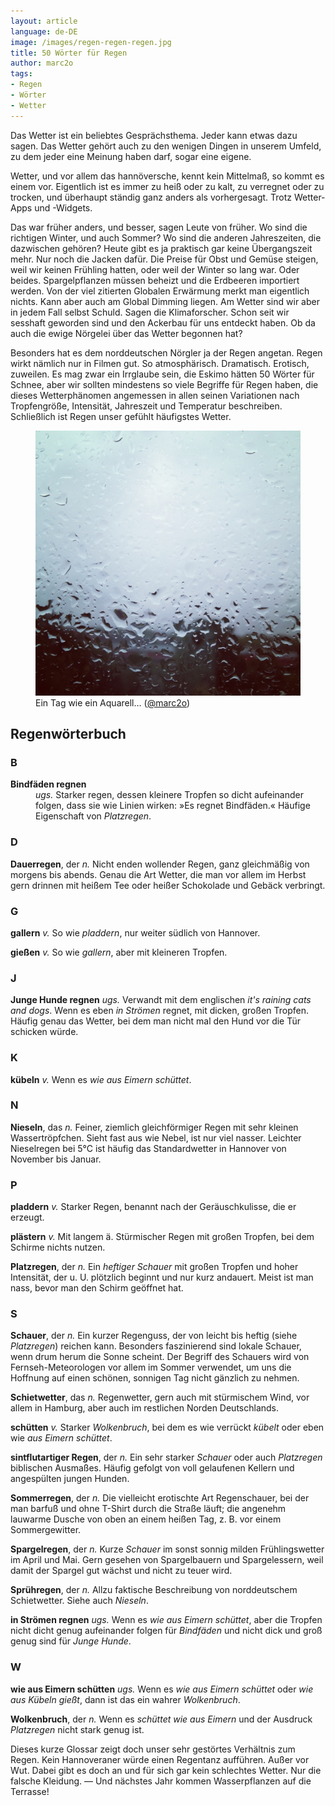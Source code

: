 ```yaml
---
layout: article
language: de-DE
image: /images/regen-regen-regen.jpg
title: 50 Wörter für Regen
author: marc2o
tags:
- Regen
- Wörter
- Wetter
---
```


Das Wetter ist ein beliebtes Gesprächsthema. Jeder kann etwas dazu sagen. Das Wetter gehört auch zu den wenigen Dingen in unserem Umfeld, zu dem jeder eine Meinung haben darf, sogar eine eigene.

Wetter, und vor allem das hannöversche, kennt kein Mittelmaß, so kommt es einem vor. Eigentlich ist es immer zu heiß oder zu kalt, zu verregnet oder zu trocken, und überhaupt ständig ganz anders als vorhergesagt. Trotz Wetter-Apps und -Widgets.

Das war früher anders, und besser, sagen Leute von früher. Wo sind die richtigen Winter, und auch Sommer? Wo sind die anderen Jahreszeiten, die dazwischen gehören? Heute gibt es ja praktisch gar keine Übergangszeit mehr. Nur noch die Jacken dafür. Die Preise für Obst und Gemüse steigen, weil wir keinen Frühling hatten, oder weil der Winter so lang war. Oder beides. Spargelpflanzen müssen beheizt und die Erdbeeren importiert werden. Von der viel zitierten Globalen Erwärmung merkt man eigentlich nichts. Kann aber auch am Global Dimming liegen. Am Wetter sind wir aber in jedem Fall selbst Schuld. Sagen die Klimaforscher. Schon seit wir sesshaft geworden sind und den Ackerbau für uns entdeckt haben. Ob da auch die ewige Nörgelei über das Wetter begonnen hat?

Besonders hat es dem norddeutschen Nörgler ja der Regen angetan. Regen wirkt nämlich nur in Filmen gut. So atmosphärisch. Dramatisch. Erotisch, zuweilen. Es mag zwar ein Irrglaube sein, die Eskimo hätten 50 Wörter für Schnee, aber wir sollten mindestens so viele Begriffe für Regen haben, die dieses Wetterphänomen angemessen in allen seinen Variationen nach Tropfengröße, Intensität, Jahreszeit und Temperatur beschreiben. Schließlich ist Regen unser gefühlt häufigstes Wetter. 

<figure>
<img src="/images/regen-regen-regen.jpg" alt="Dauerregen">
<figcaption>Ein Tag wie ein Aquarell… (<a href="https://instagram.com/p/QW4C3AKl8_/?taken-by=marc2o" rel="me">@marc2o</a>)</figcaption>
</figure>

## Regenwörterbuch

### B

<dl>
    <dt><strong>Bindfäden regnen</strong></dt>
    <dd><em>ugs.</em> Starker regen, dessen kleinere Tropfen so dicht aufeinander folgen, dass sie wie Linien wirken: »Es regnet Bindfäden.« Häufige Eigenschaft von <em>Platzregen</em>.</dd>
</dl>

### D

**Dauerregen**, der _n._ Nicht enden wollender Regen, ganz gleichmäßig von morgens bis abends. Genau die Art Wetter, die man vor allem im Herbst gern drinnen mit heißem Tee oder heißer Schokolade und Gebäck verbringt.

### G

**gallern** _v._ So wie _pladdern_, nur weiter südlich von Hannover.

**gießen** _v._ So wie _gallern_, aber mit kleineren Tropfen.

### J

**Junge Hunde regnen** _ugs._ Verwandt mit dem englischen _it's raining cats and dogs_. Wenn es eben _in Strömen_ regnet, mit dicken, großen Tropfen. Häufig genau das Wetter, bei dem man nicht mal den Hund vor die Tür schicken würde.

### K

**kübeln** _v._ Wenn es _wie aus Eimern schüttet_.

### N

**Nieseln**, das _n._ Feiner, ziemlich gleichförmiger Regen mit sehr kleinen Wassertröpfchen. Sieht fast aus wie Nebel, ist nur viel nasser. Leichter Nieselregen bei 5°C ist häufig das Standardwetter in Hannover von November bis Januar.

### P

**pladdern** _v._ Starker Regen, benannt nach der Geräuschkulisse, die er erzeugt.

**plästern** _v._ Mit langem ä. Stürmischer Regen mit großen Tropfen, bei dem Schirme nichts nutzen.

**Platzregen**, der _n._ Ein _heftiger Schauer_ mit großen Tropfen und hoher Intensität, der u. U. plötzlich beginnt und nur kurz andauert. Meist ist man nass, bevor man den Schirm geöffnet hat.

### S

**Schauer**, der _n._ Ein kurzer Regenguss, der von leicht bis heftig (siehe _Platzregen_) reichen kann. Besonders faszinierend sind lokale Schauer, wenn drum herum die Sonne scheint. Der Begriff des Schauers wird von Fernseh-Meteorologen vor allem im Sommer verwendet, um uns die Hoffnung auf einen schönen, sonnigen Tag nicht gänzlich zu nehmen.

**Schietwetter**, das _n._ Regenwetter, gern auch mit stürmischem Wind, vor allem in Hamburg, aber auch im restlichen Norden Deutschlands.

**schütten** _v._ Starker _Wolkenbruch_, bei dem es wie verrückt _kübelt_ oder eben wie _aus Eimern schüttet_.

**sintflutartiger Regen**, der _n._ Ein sehr starker _Schauer_ oder auch *Platzregen* biblischen Ausmaßes. Häufig gefolgt von voll gelaufenen Kellern und angespülten jungen Hunden.

**Sommerregen**, der _n._ Die vielleicht erotischte Art Regenschauer, bei der man barfuß und ohne T-Shirt durch die Straße läuft; die angenehm lauwarme Dusche von oben an einem heißen Tag, z. B. vor einem Sommergewitter.

**Spargelregen**, der _n._ Kurze _Schauer_ im sonst sonnig milden Frühlingswetter im April und Mai. Gern gesehen von Spargelbauern und Spargelessern, weil damit der Spargel gut wächst und nicht zu teuer wird.

**Sprühregen**, der _n._ Allzu faktische Beschreibung von norddeutschem Schietwetter. Siehe auch _Nieseln_.

**in Strömen regnen** _ugs._ Wenn es _wie aus Eimern schüttet_, aber die Tropfen nicht dicht genug aufeinander folgen für _Bindfäden_ und nicht dick und groß genug sind für _Junge Hunde_.

### W

**wie aus Eimern schütten** _ugs._ Wenn es _wie aus Eimern schüttet_ oder _wie aus Kübeln gießt_, dann ist das ein wahrer _Wolkenbruch_.

**Wolkenbruch**, der _n._ Wenn es _schüttet wie aus Eimern_ und der Ausdruck _Platzregen_ nicht stark genug ist.

Dieses kurze Glossar zeigt doch unser sehr gestörtes Verhältnis zum Regen. Kein Hannoveraner würde einen Regentanz aufführen. Außer vor Wut. Dabei gibt es doch an und für sich gar kein schlechtes Wetter. Nur die falsche Kleidung. — Und nächstes Jahr kommen Wasserpflanzen auf die Terrasse!
